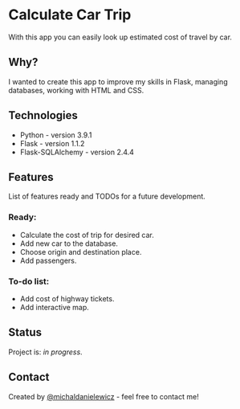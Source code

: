 # Calculate Car Trip

With this app you can easily look up estimated cost of travel by car. 

## Why?
I wanted to create this app to improve my skills in Flask, managing databases, working with HTML and CSS. 

## Technologies
* Python - version 3.9.1
* Flask - version 1.1.2
* Flask-SQLAlchemy - version 2.4.4 

## Features
List of features ready and TODOs for a future development.

### Ready:
* Calculate the cost of trip for desired car.
* Add new car to the database.
* Choose origin and destination place.
* Add passengers.

### To-do list:
* Add cost of highway tickets.
* Add interactive map.

## Status
Project is: _in progress_.

## Contact
Created by [@michaldanielewicz](https://michaldanielewicz.github.io/) - feel free to contact me!

